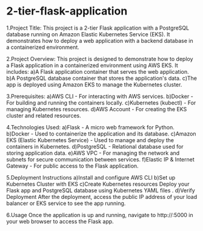 # 2-tier-flask-application
1.Project Title:
  This project is a 2-tier Flask application with a PostgreSQL database running on Amazon Elastic Kubernetes Service (EKS). It demonstrates how to deploy a web application with a backend database 
  in a containerized environment.

2.Project Overview:
  This project is designed to demonstrate how to deploy a Flask application in a containerized environment using AWS EKS. It includes:
   a)A Flask application container that serves the web application.
   b)A PostgreSQL database container that stores the application's data.
   c)The app is deployed using Amazon EKS to manage the Kubernetes cluster.

3.Prerequisites:
  a)AWS CLI - For interacting with AWS services.
  b)Docker - For building and running the containers locally.
  c)Kubernetes (kubectl) - For managing Kubernetes resources.
  d)AWS Account - For creating the EKS cluster and related resources.  

4.Technologies Used:
  a)Flask - A micro web framework for Python.
  b)Docker - Used to containerize the application and its database.
  c)Amazon EKS (Elastic Kubernetes Service) - Used to manage and deploy the containers in Kubernetes.
  d)PostgreSQL - Relational database used for storing application data.
  e)AWS VPC - For managing the network and subnets for secure communication between services.
  f)Elastic IP & Internet Gateway - For public access to the Flask application.  
  
5.Deployment Instructions
  a)Install and configure AWS CLI
  b)Set up Kubernetes Cluster with EKS
  c)Create Kubernetes resources
    Deploy your Flask app and PostgreSQL database using Kubernetes YAML files .
  d)Verify Deployment
    After the deployment, access the public IP address of your load balancer or EKS service to see the app running.

6.Usage
  Once the application is up and running, navigate to http://<public-ip>:5000 in your web browser to access the Flask app.
